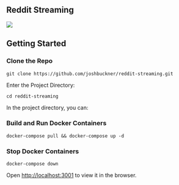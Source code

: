 ## Reddit Streaming

<img src="https://media.giphy.com/media/iFyFyTnSN8Sm7sC2K3/giphy.gif">

## Getting Started

### Clone the Repo

`git clone https://github.com/joshbuckner/reddit-streaming.git`

Enter the Project Directory:

`cd reddit-streaming`

In the project directory, you can:

### Build and Run Docker Containers

`docker-compose pull && docker-compose up -d`

### Stop Docker Containers

`docker-compose down`

Open [http://localhost:3001](http://localhost:3001) to view it in the browser.
